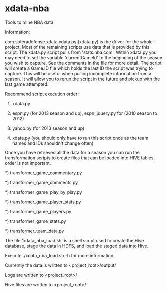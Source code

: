 xdata-nba
=========

Tools to mine NBA data

Information:

com.soteradefense.xdata.xdata.py (xdata.py) is the driver for the whole project. Most of the remaining scripts use data that is provided by this script. The xdata.py script pulls from 'stats.nba.com'.
Within xdata.py you may need to set the variable 'currentGameId' to the beginning of the season you wish to capture. See the comments in the file for more detail. The script will create a Game.ID file
which holds the last ID the script was trying to capture. This will be useful when pulling incomplete information from a season. It will allow you to rerun the script in the future and pickup with the 
last game attempted.

Recommend script execution order:

1) xdata.py

2) espn.py (for 2013 season and up), espn_jquery.py for (2010 season to 2012)

3) yahoo.py (for 2013 season and up)

4) xdata.py (you should only have to run this script once as the team names and IDs shouldn't change often)

Once you have retrieved all the data for a season you can run the transformation scripts to create files that can be loaded into HIVE tables, order is not important.

*) transformer_game_commentary.py

*) transformer_game_comments.py

*) transformer_game_play_by_play.py

*) transformer_game_player_stats.py

*) transformer_game_players.py

*) transformer_game_stats.py

*) transformer_team_data.py

The file 'xdata_nba_load.sh' is a shell script used to create the Hive database, stage the data in HDFS, and load the staged data into Hive.

Execute ./xdata_nba_load.sh -h for more information.

Currently the data is written to <project_root>/output/

Logs are written to <project_root>/

Hive files are written to <project_root>/